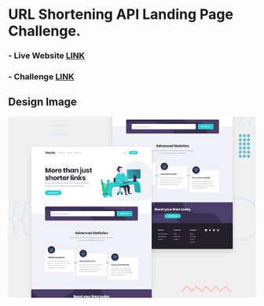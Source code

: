 # URL Shortening API Landing Page Challenge.

### - Live Website [LINK](https://abdraoufx.github.io/frontEndMentor_Challenges/intermediate/URL_shortening_API_landing_page)

### - Challenge [LINK](https://www.frontendmentor.io/solutions/)

## Design Image

![Preview_Design_Image](images/desktop-preview.jpg "Design Image")

